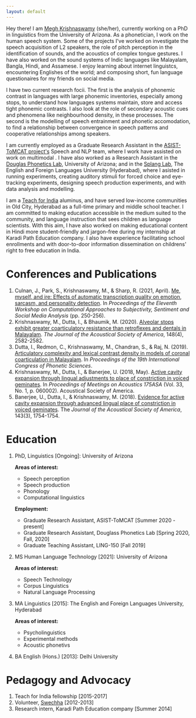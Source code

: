 ```yaml
---
layout: default
---
```

<!-- Might want to change "PhD Scholar".
"Hi there!" is transitioning too fast to technical things: "funnel" shape writing: go from broad and easy to understand, to technical things. The tech people will read past the easy stuff an get to the right content. One para for funneling.
Add things parenthetically: this gives wholistic look at your work. No need for masters stuff
-->
Hey there! I am [Megh Krishnaswamy](https://linguistics.arizona.edu/user/meghavarshini-krishnaswamy) (she/her), currently working on a PhD in linguistics from the University of Arizona. As a phonetician, I work on the human speech system. Some of the projects I've worked on investigate the speech acquisition of L2 speakers, the role of pitch perception in the identification of sounds, and the acoustics of complex tongue gestures. I have also worked on the sound systems of Indic languages like Malayalam, Bangla, Hindi, and Assamese. I enjoy learning about internet linguistcs, encountering Englishes of the world; and composing short, fun language questionaires for my friends on social media.

I have two current research focii. The first is the analysis of phonemic contrast in languages with large phonemic inventories, especially among stops, to understand how languages systems maintain, store and access tight phonemic contrasts. I also look at the role of secondary acoustic cues and phenomena like neighbourhood density, in these processes. The second is the modelling of speech entrainment and phonetic accomodation, to find a relationship between convergence in speech patterns and cooperative relationships among speakers.


<!-- describe research focii more easily and why it is interesting and important. What are the applications and broader questions. "this is just who i am" language, casual. "during my masters I did this. . . "
I have research experience in the areas of ASR, articulatory and  acoustic phonetics, and speech perception. -->
I am currently employed as a Graduate Research Assistant in the [ASIST-ToMCAT project's](https://ischool.arizona.edu/news/new-asisttomcat-grant) Speech and NLP team, where I work have assisted on work on multimodal . I have also worked as a Research Assistant in the [Douglas Phonetics Lab](https://linguistics.arizona.edu/dpl), University of Arizona; and in the [Splang Lab](https://duttalab.github.io), The English and Foreign Languages University (Hyderabad), where I asisted in running experiments, creating auditory stimuli for forced choice and eye-tracking experiments, designing speech production experiments, and with data analysis and modelling.

I am a [Teach for India](https://www.teachforindia.org) aluminus, and have served low-income communities in Old City, Hyderabad as a full-time primary and middle school teacher. I am committed to making education accessible in the medium suited to the community, and language instruction that sees children as language scientists. With this aim, I have also worked on making educational content in Hindi more student-friendly and jargon-free during my internship at Karadi Path Education company. I also have experience facilitating school enrollments and with door-to-door information dissemination on childrens' right to free education in India.  

 <!-- I am interested in speech technology, experimental linguistics and ASR.-->
# Conferences and Publications
<!---
> This is a blockquote following a header.
>
> When something is important enough, you do it even if the odds are not in your favor.
-->
1. Culnan, J., Park, S., Krishnaswamy, M., & Sharp, R. (2021, April). [Me, myself, and ire: Effects of automatic transcription quality on emotion, sarcasm, and personality detection](https://aclanthology.org/2021.wassa-1.26.pdf). In *Proceedings of the Eleventh Workshop on Computational Approaches to Subjectivity, Sentiment and Social Media Analysis* (pp. 250-256).
2. Krishnaswamy, M., Dutta, I., & Bhaumik, M. (2020). [Alveolar stops exhibit greater coarticulatory resistance than retroflexes and dentals in Malayalam](https://www.chredmon.com/documents/2019_dutta-et-al_articulatory-complexity-lexical-contrast-density-malayalam.pdf). *The Journal of the Acoustical Society of America*, 148(4), 2582-2582.
3. Dutta, I., Redmon, C., Krishnaswamy, M., Chandran, S., & Raj, N. (2019). [Articulatory complexity and lexical contrast density in models of coronal coarticulation in Malayalam](https://www.chredmon.com/documents/2019_dutta-et-al_articulatory-complexity-lexical-contrast-density-malayalam.pdf). In *Proceedings of the 19th International Congress of Phonetic Sciences*.
4. Krishnaswamy, M., Dutta, I., & Banerjee, U. (2018, May). [Active cavity expansion through lingual adjustments to place of constriction in voiced geminates](https://asa.scitation.org/doi/pdf/10.1121/2.0001024). In *Proceedings of Meetings on Acoustics 175ASA* (Vol. 33, No. 1, p. 060002). Acoustical Society of America.
5. Banerjee, U., Dutta, I., & Krishnaswamy, M. (2018). [Evidence for active cavity expansion through advanced lingual place of constriction in voiced geminates](https://asa.scitation.org/doi/abs/10.1121/1.5035741). The *Journal of the Acoustical Society of America*, 143(3), 1754-1754.


<!--
# Work Experience
### Phonetics and Phonology:
#### Ongoing:

1. Studying acquisition patterns for three-way novel contrasts among naive listeners: This project aims to assess the effects of articulatory complexity on the perception of Malayalam dental, alveolar and retroflex stops on monolingual speakers with one coronal stop in their language (such as English or Mandarin), to test if more gestural complexity can alleviate the lack of familirity of sounds as listers attempt to distinguish between the tree stops.
2. Analysing phonological aspects of vowel harmony in Mongolian: this is a replication experiment to assess the effect of phonology-driven vowel harmony on the vowel space of Mongolian speakers.  
3. Automating transcription repair using phonemic edit distance and feature similarity: this tool attempts to extract key domain words from automatic transcripts, by calculating (phonological) feature similarity between the target words and the mis-transcribed words, using levenstein distance. It tests if transcripts can be corrected by interveneing at the sound level.
4. Comparing the efficiency of speech perception data among different online platforms:  

#### Previous:
1. Coarticulation aids lexical access in three-way Malayalam coronal contrast
2. Effects of articulatory contraints on the acoustics of voiced geminate stops in Bengali
3. Effects of word error rate on modelling multimodal tasks

### Pedagogy and advocacy
1. Graduate Teaching Asistant, LING 150: I was responsible for leading weekly discussion sections for students on the linguistics sub-discipline under discussion that week, and as a grader for my section of the class.
1. Minds without Fear, fundraiser
2. Need for Sports
3. Right to Education Campaign, Swechha

-->

# Education
1. PhD, Linguistics [Ongoing]: University of Arizona
 
	**Areas of interest:** 
	- Speech perception 
	- Speech production
	- Phonology
	- Computational linguistics
	
	**Employment:**
	
	- Graduate Research Assistant, ASIST-ToMCAT [Summer 2020 - present]
	- Graduate Research Assistant, Douglass Phonetics Lab [Spring 2020, Fall, 2020]
	- Graduate Teaching Assistant, LING-150 [Fall 2019]
	
2. MS Human Language Technology [2021]: University of Arizona

	**Areas of interest:**
	- Speech Technology
	- Corpus Linguistics
	- Natural Language Processing
3. MA Linguistics [2015]: The English and Foreign Languages University, Hyderabad

	**Areas of interest:** 
	- Psycholinguistics
	- Experimental methods
	- Acoustic phonetivs
4. BA English (Hons.) [2013]: Delhi University

# Pedagogy and Advocacy
1. Teach for India fellowship [2015-2017]
2. Volunteer, [Swechha](https://swechha.in) [2012-2013]
3. Research intern, Karadi Path Education company [Summer 2014]
